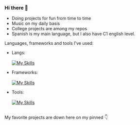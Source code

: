### Hi there 👋

+ Doing projects for fun from time to time
+ Music on my daily basis
+ College projects are among my repos
+ Spanish is my main language, but I also have C1 english level.

Languages, frameworks and tools I've used:</br>
+ Langs:\
    \
    [![My Skills](https://skillicons.dev/icons?i=py,c,java,js,ts,css,html,md,kotlin)](https://skillicons.dev)
+ Frameworks:\
    \
    [![My Skills](https://skillicons.dev/icons?i=bootstrap,express,vue)](https://skillicons.dev)
    
+ Tools:\
    \
    [![My Skills](https://skillicons.dev/icons?i=vscode,github,mysql,postgres,vercel,mongodb,androidstudio)](https://skillicons.dev) 
</br>
My favorite projects are down here on my pinned 👇

